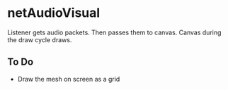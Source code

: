 #  netAudioVisual

Listener gets audio packets. Then passes them to canvas. Canvas during the draw cycle draws.

## To Do

- Draw the mesh on screen as a grid

